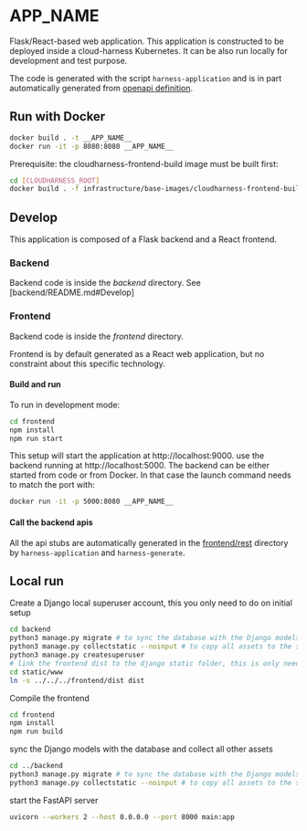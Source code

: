 # __APP_NAME__

Flask/React-based web application.
This application is constructed to be deployed inside a cloud-harness Kubernetes.
It can be also run locally for development and test purpose.

The code is generated with the script `harness-application` and is in part automatically generated 
from [openapi definition](./api/config.json).

## Run with Docker

```bash
docker build . -t __APP_NAME__
docker run -it -p 8080:8080 __APP_NAME__
```

Prerequisite: the cloudharness-frontend-build image must be built first:

```bash
cd [CLOUDHARNESS_ROOT]
docker build . -f infrastructure/base-images/cloudharness-frontend-build/Dockerfile -t cloudharness-frontend-build 
```

## Develop

This application is composed of a Flask backend and a React frontend.

### Backend

Backend code is inside the *backend* directory.
See [backend/README.md#Develop]

### Frontend

Backend code is inside the *frontend* directory.

Frontend is by default generated as a React web application, but no constraint about this specific technology.

#### Build and run

To run in development mode:
```bash
cd frontend
npm install
npm run start
```
This setup will start the application at http://localhost:9000. use the backend running at http://localhost:5000.
The backend can be either started from code or from Docker.
In that case the launch command needs to match the port with:

```bash
docker run -it -p 5000:8080 __APP_NAME__
```

#### Call the backend apis
All the api stubs are automatically generated in the [frontend/rest](frontend/rest) directory by `harness-application`
and `harness-generate`.

## Local run
Create a Django local superuser account, this you only need to do on initial setup
```bash
cd backend
python3 manage.py migrate # to sync the database with the Django models
python3 manage.py collectstatic --noinput # to copy all assets to the static folder
python3 manage.py createsuperuser
# link the frontend dist to the django static folder, this is only needed once, frontend updates will automatically be applied
cd static/www
ln -s ../../../frontend/dist dist
```

Compile the frontend
```bash
cd frontend
npm install
npm run build
```


sync the Django models with the database and collect all other assets
```bash
cd ../backend
python3 manage.py migrate # to sync the database with the Django models
python3 manage.py collectstatic --noinput # to copy all assets to the static folder
```

start the FastAPI server
```bash
uvicorn --workers 2 --host 0.0.0.0 --port 8000 main:app
```
